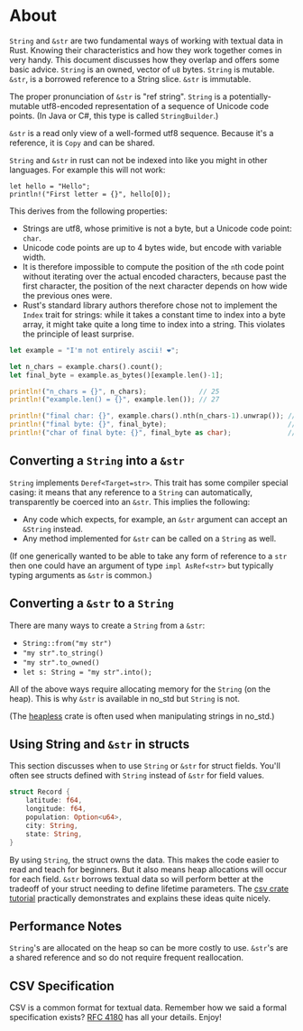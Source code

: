 # About

`String` and `&str` are two fundamental ways of working with textual data in Rust.
Knowing their characteristics and how they work together comes in very handy.
This document discusses how they overlap and offers some basic advice.
`String` is an owned, vector of `u8` bytes.
`String` is mutable.
`&str`, is a borrowed reference to a String slice.
`&str` is immutable.

The proper pronunciation of `&str` is "ref string".
`String` is a potentially-mutable utf8-encoded representation of a sequence of Unicode code points. (In Java or C#, this type is called `StringBuilder`.)

`&str` is a read only view of a well-formed utf8 sequence. Because it's a reference, it is `Copy` and can be shared.

`String` and `&str` in rust can not be indexed into like you might in other languages.
For example this will not work:

```rust,invalid
let hello = "Hello";
println!("First letter = {}", hello[0]);
```

This derives from the following properties:

- Strings are utf8, whose primitive is not a byte, but a Unicode code point: `char`.
- Unicode code points are up to 4 bytes wide, but encode with variable width.
- It is therefore impossible to compute the position of the `n`th code point without iterating over the actual encoded characters, because past the first character, the position of the next character depends on how wide the previous ones were.
- Rust's standard library authors therefore chose not to implement the `Index` trait for strings: while it takes a constant time to index into a byte array, it might take quite a long time to index into a string. This violates the principle of least surprise.

```rust
let example = "I'm not entirely ascii! ❤";

let n_chars = example.chars().count();
let final_byte = example.as_bytes()[example.len()-1];

println!("n_chars = {}", n_chars);             // 25
println!("example.len() = {}", example.len()); // 27

println!("final char: {}", example.chars().nth(n_chars-1).unwrap()); // ❤
println!("final byte: {}", final_byte);                              // 164
println!("char of final byte: {}", final_byte as char);              // ¤
```

## Converting a `String` into a `&str`

`String` implements `Deref<Target=str>`. This trait has some compiler special casing: it means that any reference to a `String` can automatically, transparently be coerced into an `&str`. This implies the following:

- Any code which expects, for example, an `&str` argument can accept an `&String` instead.
- Any method implemented for `&str` can be called on a `String` as well.

(If one generically wanted to be able to take any form of reference to a `str` then one could have an argument of type `impl AsRef<str>` but typically typing arguments as `&str` is common.)

## Converting a `&str` to a `String`

There are many ways to create a `String` from a `&str`:

- `String::from("my str")`
- `"my str".to_string()`
- `"my str".to_owned()`
- `let s: String = "my str".into();`

All of the above ways require allocating memory for the `String` (on the heap).
This is why `&str` is available in no_std but `String` is not.

(The [heapless](https://crates.io/crates/heapless) crate is often used when manipulating
strings in no_std.)

## Using String and `&str` in structs

This section discusses when to use `String` or `&str` for struct fields.
You'll often see structs defined with `String` instead of `&str` for field values.
```rust
struct Record {
    latitude: f64,
    longitude: f64,
    population: Option<u64>,
    city: String,
    state: String,
}
```
By using `String`, the struct owns the data.
This makes the code easier to read and teach for beginners.
But it also means heap allocations will occur for each field.
`&str` borrows textual data so will perform better at the tradeoff of your struct needing to define lifetime parameters.
The [csv crate tutorial][csv-tutorial] practically demonstrates and explains these ideas quite nicely.

## Performance Notes

`String`'s are allocated on the heap so can be more costly to use.
`&str`'s are a shared reference and so do not require frequent reallocation.

## CSV Specification

CSV is a common format for textual data.
Remember how we said a formal specification exists?
[RFC 4180][rfc-4180] has all your details.
Enjoy!

[csv-tutorial]: https://docs.rs/csv/1.1.5/csv/tutorial/index.html
[rfc-4180]: https://docs.rs/csv/1.1.5/csv/tutorial/index.html
